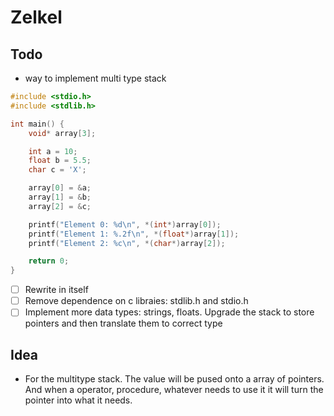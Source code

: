 # Zelkel

## Todo
- way to implement multi type stack 
```c
#include <stdio.h>
#include <stdlib.h>

int main() {
    void* array[3];

    int a = 10;
    float b = 5.5;
    char c = 'X';

    array[0] = &a;
    array[1] = &b;
    array[2] = &c;

    printf("Element 0: %d\n", *(int*)array[0]);
    printf("Element 1: %.2f\n", *(float*)array[1]);
    printf("Element 2: %c\n", *(char*)array[2]);

    return 0;
}
```
- [ ] Rewrite in itself
- [ ] Remove dependence on c libraies: stdlib.h and stdio.h
- [ ] Implement more data types: strings, floats. Upgrade the stack to store pointers and then translate them to correct type

## Idea
- For the multitype stack. The value will be pused onto a array of pointers. And when a operator, procedure, whatever needs to use it it will turn the
pointer into what it needs.